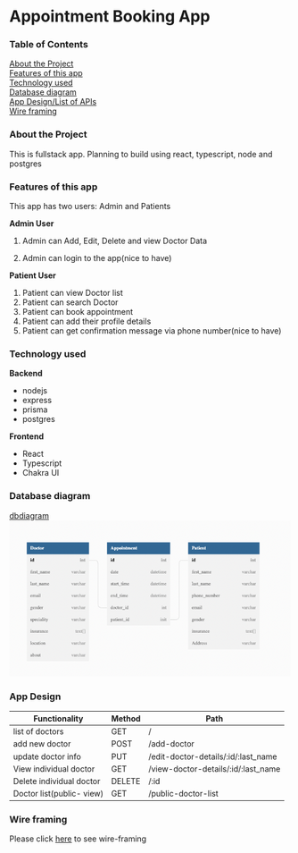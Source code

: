 # Appointment Booking App

### Table of Contents

[About the Project](#about-the-project)  
[Features of this app](#features-of-this-app)  
[Technology used](#technology-used-1)  
[Database diagram](#database-diagram)  
[App Design/List of APIs](#app-design)  
[Wire framing](#wire-framing)

### About the Project

This is fullstack app. Planning to build using react, typescript, node and postgres

### Features of this app

This app has two users: Admin and Patients

**Admin User**

1. Admin can Add, Edit, Delete and view Doctor Data

2. Admin can login to the app(nice to have)

**Patient User**

1. Patient can view Doctor list
2. Patient can search Doctor
3. Patient can book appointment
4. Patient can add their profile details
5. Patient can get confirmation message via phone number(nice to have)

### Technology used

**Backend**

- nodejs
- express
- prisma
- postgres

**Frontend**

- React
- Typescript
- Chakra UI

### Database diagram

[dbdiagram](https://dbdiagram.io/d/62df135d0d66c746554ab129)
![dbdiagram](./screenshots/dbdiagram.png)

### App Design

| Functionality             | Method | Path                                |
| ------------------------- | ------ | ----------------------------------- |
| list of doctors           | GET    | /                                   |
| add new doctor            | POST   | /add-doctor                         |
| update doctor info        | PUT    | /edit-doctor-details/:id/:last_name |
| View individual doctor    | GET    | /view-doctor-details/:id/:last_name |
| Delete individual doctor  | DELETE | /:id                                |
| Doctor list(public- view) | GET    | /public-doctor-list                 |

### Wire framing

Please click [here](https://app.diagrams.net/#G1QRSWzpZixVfFF8Xm8DQCiyJ28nhHi1j6) to see wire-framing
